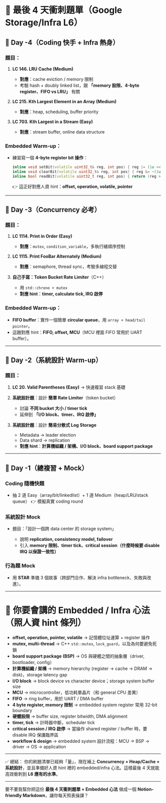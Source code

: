 
# 📌 最後 4 天衝刺題單（Google Storage/Infra L6）

## 🔹 Day -4（Coding 快手 + Infra 熱身）

### 題目：

1. **LC 146. LRU Cache (Medium)**

    * **對應**：cache eviction / memory 限制
    * 考驗 hash + doubly linked list，跟 **「memory 設限、4-byte register、FIFO vs LRU」** 有關
2. **LC 215. Kth Largest Element in an Array (Medium)**

    * **對應**：heap, scheduling, buffer priority
3. **LC 703. Kth Largest in a Stream (Easy)**

    * **對應**：stream buffer, online data structure

### Embedded Warm-up：

* 練習寫一個 **4-byte register bit 操作**：

  ```cpp
  inline void setBit(volatile uint32_t& reg, int pos) { reg |= (1u << pos); }
  inline void clearBit(volatile uint32_t& reg, int pos) { reg &= ~(1u << pos); }
  inline bool readBit(volatile uint32_t reg, int pos) { return (reg >> pos) & 1u; }
  ```

  👉 這正好對應人資 hint：**offset, operation, volatile, pointer**

---

## 🔹 Day -3（Concurrency 必考）

### 題目：

1. **LC 1114. Print in Order (Easy)**

    * **對應**：`mutex`, `condition_variable`，多執行緒順序控制
2. **LC 1115. Print FooBar Alternately (Medium)**

    * **對應**：semaphore, thread sync，考驗多線程交替
3. **自己手寫：Token Bucket Rate Limiter**（C++）

    * 用 `std::chrono + mutex`
    * **對應 hint**：**timer, calculate tick, IRQ 啟停**

### Embedded Warm-up：

* **FIFO buffer**：實作一個簡單 **circular queue**，用 `array + head/tail pointer`。
* 這題對應 hint：**FIFO, offset, MCU**（MCU 裡面 FIFO 常用於 UART buffer）。

---

## 🔹 Day -2（系統設計 Warm-up）

### 題目：

1. **LC 20. Valid Parentheses (Easy)** → 快速複習 stack 基礎
2. **系統設計題**：設計 **簡單 Rate Limiter**（token bucket）

    * 討論 **不同 bucket 大小 / timer tick**
    * 延伸到 **「I/O block、timer、IRQ 啟停」**
3. **系統設計題**：設計 **簡易分散式 Log Storage**

    * Metadata → leader election
    * Data shard → replication
    * **對應 hint**：**計算機組織 / 架構、I/O block、board support package**

---

## 🔹 Day -1（總複習 + Mock）

### Coding 隨機快題

* 抽 2 道 Easy（array/bit/linkedlist）+ 1 道 Medium（heap/LRU/stack queue）
  👉 模擬真實 coding round

### 系統設計 Mock

* 題目：「設計一個跨 data center 的 storage system」

    * 說明 **replication, consistency model, failover**
    * 引入 **memory 限制、timer tick、critical session（什麼時候要 disable IRQ 以保證一致性）**

### 行為題 Mock

* 用 **STAR** 準備 3 個故事（跨部門合作、解決 infra bottleneck、失敗與改進）。

---

# 📌 你要會講的 Embedded / Infra 心法（照人資 hint 條列）

* **offset, operation, pointer, volatile**
  → 記憶體位址運算 + register 操作
* **mutex, multi-thread**
  → C++ `std::mutex`, `lock_guard`，以及為何要避免死鎖
* **board support package (BSP)**
  → OS 與硬體之間的抽象層（driver, bootloader, config）
* **計算機組織 / 架構**
  → memory hierarchy (register → cache → DRAM → disk)，storage latency gap
* **I/O block**
  → block device vs character device；storage system buffer size
* **MCU**
  → microcontroller，低功耗單晶片（和 general CPU 差異）
* **FIFO**
  → ring buffer，用於 UART / DMA buffer
* **4 byte register, memory 限制**
  → embedded system register 常用 32-bit boundary
* **硬體設限**
  → buffer size, register bitwidth, DMA alignment
* **timer, tick**
  → 計時器中斷，scheduler tick
* **critical session / IRQ 啟停**
  → 當操作 shared register / buffer 時，要 disable IRQ 保護臨界區
* **workflow & design**
  → embedded system 設計流程：MCU → BSP → driver → OS → application

---

✅ 總結：
你的刷題清單已經夠「量」，現在補上 **Concurrency + Heap/Cache + 系統設計**，並且準備好人資 hint 裡的 embedded/infra 心法。這樣最後 4 天就能高效衝刺到 **L6 應有的水準**。

---

要不要我幫你把這份 **最後 4 天衝刺題單 + Embedded 心法** 做成一個 **Notion-friendly Markdown**，讓你每天照表操課？
